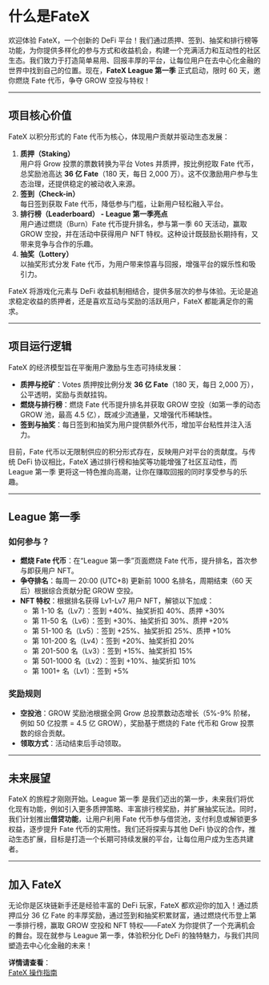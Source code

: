 # 什么是FateX

欢迎体验 FateX，一个创新的 DeFi 平台！我们通过质押、签到、抽奖和排行榜等功能，为你提供多样化的参与方式和收益机会，构建一个充满活力和互动性的社区生态。我们致力于打造简单易用、回报丰厚的平台，让每位用户在去中心化金融的世界中找到自己的位置。现在，**FateX League 第一季** 正式启动，限时 60 天，邀你燃烧 Fate 代币，争夺 GROW 空投与特权！

---

## 项目核心价值

FateX 以积分形式的 Fate 代币为核心，体现用户贡献并驱动生态发展：

1. **质押（Staking）**  
   用户将 Grow 投票的票数转换为平台 Votes 并质押，按比例挖取 Fate 代币，总奖励池高达 **36 亿 Fate**（180 天，每日 2,000 万）。这不仅激励用户参与生态治理，还提供稳定的被动收入来源。
2. **签到（Check-in）**  
   每日签到获取 Fate 代币，降低参与门槛，让新用户轻松融入平台。
3. **排行榜（Leaderboard） - League 第一季亮点**  
   用户通过燃烧（Burn）Fate 代币提升排名，参与第一季 60 天活动，赢取 GROW 空投，并在活动中获得用户 NFT 特权。这种设计既鼓励长期持有，又带来竞争与合作的乐趣。
4. **抽奖（Lottery）**  
   以抽奖形式分发 Fate 代币，为用户带来惊喜与回报，增强平台的娱乐性和吸引力。

FateX 将游戏化元素与 DeFi 收益机制相结合，提供多层次的参与体验。无论是追求稳定收益的质押者，还是喜欢互动与奖励的活跃用户，FateX 都能满足你的需求。

---

## 项目运行逻辑

FateX 的经济模型旨在平衡用户激励与生态可持续发展：

- **质押与挖矿**：Votes 质押按比例分发 **36 亿 Fate**（180 天，每日 2,000 万），公平透明，奖励与贡献挂钩。
- **燃烧与排行榜**：燃烧 Fate 代币提升排名并获取 GROW 空投（如第一季的动态 GROW 池，最高 4.5 亿），既减少流通量，又增强代币稀缺性。
- **签到与抽奖**：每日签到和抽奖为用户提供额外代币，增加平台粘性并注入活力。

目前，Fate 代币以无限制供应的积分形式存在，反映用户对平台的贡献度。与传统 DeFi 协议相比，FateX 通过排行榜和抽奖等功能增强了社区互动性，而 League 第一季 更将这一特色推向高潮，让你在赚取回报的同时享受参与的乐趣。

---

## League 第一季

### 如何参与？

- **燃烧 Fate 代币**：在“League 第一季”页面燃烧 Fate 代币，提升排名，首次参与即获用户 NFT。
- **争夺排名**：每周一 20:00 (UTC+8) 更新前 1000 名排名，周期结束（60 天后）根据综合贡献分配 GROW 空投。
- **NFT 特权**：根据排名获得 Lv1-Lv7 用户 NFT，解锁以下加成：
  - 第 1-10 名（Lv7）：签到 +40%、抽奖折扣 40%、质押 +30%
  - 第 11-50 名（Lv6）：签到 +30%、抽奖折扣 30%、质押 +20%
  - 第 51-100 名（Lv5）：签到 +25%、抽奖折扣 25%、质押 +10%
  - 第 101-200 名（Lv4）：签到 +20%、抽奖折扣 20%
  - 第 201-500 名（Lv3）：签到 +15%、抽奖折扣 15%
  - 第 501-1000 名（Lv2）：签到 +10%、抽奖折扣 10%
  - 第 1001+ 名（Lv1）：签到 +5%

### 奖励规则

- **空投池**：GROW 奖励池根据全网 Grow 总投票数动态增长（5%-9% 阶梯，例如 50 亿投票 = 4.5 亿 GROW），奖励基于燃烧的 Fate 代币和 Grow 投票数的综合贡献。
- **领取方式**：活动结束后手动领取。

---

## 未来展望

FateX 的旅程才刚刚开始。League 第一季 是我们迈出的第一步，未来我们将优化现有功能，例如引入更多质押策略、丰富排行榜奖励，并扩展抽奖玩法。同时，我们计划推出**借贷功能**，让用户利用 Fate 代币参与借贷池，支付利息或解锁更多权益，逐步提升 Fate 代币的实用性。我们还将探索与其他 DeFi 协议的合作，推动生态扩展，目标是打造一个长期可持续发展的平台，让每位用户成为生态共建者。

---

## 加入 FateX

无论你是区块链新手还是经验丰富的 DeFi 玩家，FateX 都欢迎你的加入！通过质押瓜分 36 亿 Fate 的丰厚奖励，通过签到和抽奖积累财富，通过燃烧代币登上第一季排行榜，赢取 GROW 空投和 NFT 特权——FateX 为你提供了一个充满机会的舞台。现在就参与 League 第一季，体验积分化 DeFi 的独特魅力，与我们共同塑造去中心化金融的未来！

**详情请查看**：  
[FateX 操作指南](example)